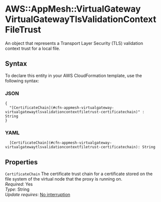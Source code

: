 # AWS::AppMesh::VirtualGateway VirtualGatewayTlsValidationContextFileTrust<a name="aws-properties-appmesh-virtualgateway-virtualgatewaytlsvalidationcontextfiletrust"></a>

An object that represents a Transport Layer Security \(TLS\) validation context trust for a local file\.

## Syntax<a name="aws-properties-appmesh-virtualgateway-virtualgatewaytlsvalidationcontextfiletrust-syntax"></a>

To declare this entity in your AWS CloudFormation template, use the following syntax:

### JSON<a name="aws-properties-appmesh-virtualgateway-virtualgatewaytlsvalidationcontextfiletrust-syntax.json"></a>

```
{
  "[CertificateChain](#cfn-appmesh-virtualgateway-virtualgatewaytlsvalidationcontextfiletrust-certificatechain)" : String
}
```

### YAML<a name="aws-properties-appmesh-virtualgateway-virtualgatewaytlsvalidationcontextfiletrust-syntax.yaml"></a>

```
  [CertificateChain](#cfn-appmesh-virtualgateway-virtualgatewaytlsvalidationcontextfiletrust-certificatechain): String
```

## Properties<a name="aws-properties-appmesh-virtualgateway-virtualgatewaytlsvalidationcontextfiletrust-properties"></a>

`CertificateChain`  <a name="cfn-appmesh-virtualgateway-virtualgatewaytlsvalidationcontextfiletrust-certificatechain"></a>
The certificate trust chain for a certificate stored on the file system of the virtual node that the proxy is running on\.  
*Required*: Yes  
*Type*: String  
*Update requires*: [No interruption](https://docs.aws.amazon.com/AWSCloudFormation/latest/UserGuide/using-cfn-updating-stacks-update-behaviors.html#update-no-interrupt)